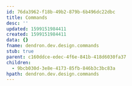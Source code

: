 ```yaml
---
id: 76da3962-f18b-49b2-879b-6b496dc22dbc
title: Commands
desc: ''
updated: 1599151984411
created: 1599151984411
data: {}
fname: dendron.dev.design.commands
stub: true
parent: c160ddce-edec-4f6e-841b-418d6030fa37
children:
  - 9bcb030d-3e8e-4173-85fb-846b3c3bc83a
hpath: dendron.dev.design.commands
---
```


